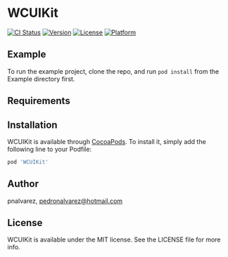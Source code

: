 # WCUIKit

[![CI Status](https://img.shields.io/travis/pnalvarez/WCUIKit.svg?style=flat)](https://travis-ci.org/pnalvarez/WCUIKit)
[![Version](https://img.shields.io/cocoapods/v/WCUIKit.svg?style=flat)](https://cocoapods.org/pods/WCUIKit)
[![License](https://img.shields.io/cocoapods/l/WCUIKit.svg?style=flat)](https://cocoapods.org/pods/WCUIKit)
[![Platform](https://img.shields.io/cocoapods/p/WCUIKit.svg?style=flat)](https://cocoapods.org/pods/WCUIKit)

## Example

To run the example project, clone the repo, and run `pod install` from the Example directory first.

## Requirements

## Installation

WCUIKit is available through [CocoaPods](https://cocoapods.org). To install
it, simply add the following line to your Podfile:

```ruby
pod 'WCUIKit'
```

## Author

pnalvarez, pedronalvarez@hotmail.com

## License

WCUIKit is available under the MIT license. See the LICENSE file for more info.
